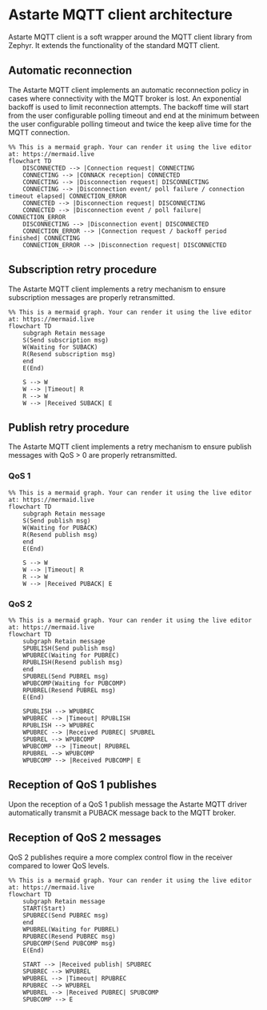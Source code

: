 <!--
Copyright 2024 SECO Mind Srl

SPDX-License-Identifier: Apache-2.0
-->

# Astarte MQTT client architecture

Astarte MQTT client is a soft wrapper around the MQTT client library from Zephyr. It extends the
functionality of the standard MQTT client.

## Automatic reconnection

The Astarte MQTT client implements an automatic reconnection policy in cases where connectivity
with the MQTT broker is lost.
An exponential backoff is used to limit reconnection attempts. The backoff time will start from
the user configurable polling timeout and end at the minimum between the user configurable polling
timeout and twice the keep alive time for the MQTT connection.

```mermaid
%% This is a mermaid graph. Your can render it using the live editor at: https://mermaid.live
flowchart TD
    DISCONNECTED --> |Connection request| CONNECTING
    CONNECTING --> |CONNACK reception| CONNECTED
    CONNECTING --> |Disconnection request| DISCONNECTING
    CONNECTING --> |Disconnection event/ poll failure / connection timeout elapsed| CONNECTION_ERROR
    CONNECTED --> |Disconnection request| DISCONNECTING
    CONNECTED --> |Disconnection event / poll failure| CONNECTION_ERROR
    DISCONNECTING --> |Disconnection event| DISCONNECTED
    CONNECTION_ERROR --> |Connection request / backoff period finished| CONNECTING
    CONNECTION_ERROR --> |Disconnection request| DISCONNECTED
```

## Subscription retry procedure

The Astarte MQTT client implements a retry mechanism to ensure subscription messages are properly
retransmitted.

```mermaid
%% This is a mermaid graph. Your can render it using the live editor at: https://mermaid.live
flowchart TD
    subgraph Retain message
    S(Send subscription msg)
    W(Waiting for SUBACK)
    R(Resend subscription msg)
    end
    E(End)

    S --> W
    W --> |Timeout| R
    R --> W
    W --> |Received SUBACK| E
```

## Publish retry procedure

The Astarte MQTT client implements a retry mechanism to ensure publish messages with QoS > 0 are
properly retransmitted.

### QoS 1

```mermaid
%% This is a mermaid graph. Your can render it using the live editor at: https://mermaid.live
flowchart TD
    subgraph Retain message
    S(Send publish msg)
    W(Waiting for PUBACK)
    R(Resend publish msg)
    end
    E(End)

    S --> W
    W --> |Timeout| R
    R --> W
    W --> |Received PUBACK| E
```

### QoS 2

```mermaid
%% This is a mermaid graph. Your can render it using the live editor at: https://mermaid.live
flowchart TD
    subgraph Retain message
    SPUBLISH(Send publish msg)
    WPUBREC(Waiting for PUBREC)
    RPUBLISH(Resend publish msg)
    end
    SPUBREL(Send PUBREL msg)
    WPUBCOMP(Waiting for PUBCOMP)
    RPUBREL(Resend PUBREL msg)
    E(End)

    SPUBLISH --> WPUBREC
    WPUBREC --> |Timeout| RPUBLISH
    RPUBLISH --> WPUBREC
    WPUBREC --> |Received PUBREC| SPUBREL
    SPUBREL --> WPUBCOMP
    WPUBCOMP --> |Timeout| RPUBREL
    RPUBREL --> WPUBCOMP
    WPUBCOMP --> |Received PUBCOMP| E
```

## Reception of QoS 1 publishes

Upon the reception of a QoS 1 publish message the Astarte MQTT driver automatically transmit a
PUBACK message back to the MQTT broker.

## Reception of QoS 2 messages

QoS 2 publishes require a more complex control flow in the receiver compared to lower QoS levels.

```mermaid
%% This is a mermaid graph. Your can render it using the live editor at: https://mermaid.live
flowchart TD
    subgraph Retain message
    START(Start)
    SPUBREC(Send PUBREC msg)
    end
    WPUBREL(Waiting for PUBREL)
    RPUBREC(Resend PUBREC msg)
    SPUBCOMP(Send PUBCOMP msg)
    E(End)

    START --> |Received publish| SPUBREC
    SPUBREC --> WPUBREL
    WPUBREL --> |Timeout| RPUBREC
    RPUBREC --> WPUBREL
    WPUBREL --> |Received PUBREC| SPUBCOMP
    SPUBCOMP --> E
```
